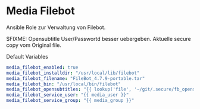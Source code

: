 # Media Filebot

Ansible Role zur Verwaltung von Filebot.

$FIXME: Opensubtitle User/Passwortd besser uebergeben. Aktuelle secure copy vom Original file.

Default Variables
```yaml
media_filebot_enabled: true
media_filebot_installdir: "/usr/local/lib/filebot"
media_filebot_filename: "FileBot_4.7.9-portable.tar"
media_filebot_bin: "/usr/local/bin/filebot"
media_filebot_opensubtitles: "{{ lookup('file', '~/git/.secure/fb_opensubtitles', convert_data=False) |string}}"
media_filebot_service_user: "{{ media_user }}"
media_filebot_service_group: "{{ media_group }}"
```
